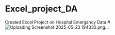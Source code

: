 
# Excel_project_DA
Created Excel Project on Hospital Emergancy Data 
#![Uploading Screenshot 2025-05-23 194333.png…]()
